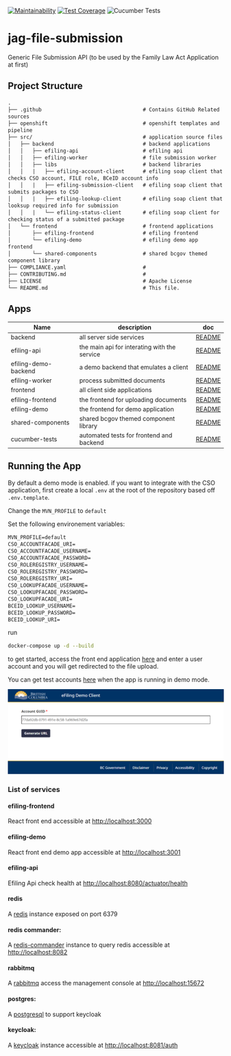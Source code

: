 [![Maintainability](https://api.codeclimate.com/v1/badges/4078a74ee2bb4d400fd9/maintainability)](https://codeclimate.com/github/bcgov/jag-file-submission/maintainability) [![Test Coverage](https://api.codeclimate.com/v1/badges/4078a74ee2bb4d400fd9/test_coverage)](https://codeclimate.com/github/bcgov/jag-file-submission/test_coverage) ![Cucumber Tests](https://github.com/bcgov/jag-file-submission/workflows/Cucumber%20Tests/badge.svg)

# jag-file-submission

Generic File Submission API (to be used by the Family Law Act Application at first)

## Project Structure

    .
    ├── .github                                 # Contains GitHub Related sources
    ├── openshift                               # openshift templates and pipeline
    ├── src/                                    # application source files
    │   ├── backend                             # backend applications
    │   │   ├── efiling-api                     # efiling api
    │   │   ├── efiling-worker                  # file submission worker
    │   │   ├── libs                            # backend libraries
    │   │   |   ├── efiling-account-client      # efiling soap client that checks CSO account, FILE role, BCeID account info
    │   │   |   ├── efiling-submission-client   # efiling soap client that submits packages to CSO
    │   │   |   ├── efiling-lookup-client       # efiling soap client that looksup required info for submission
    │   │   |   └── efiling-status-client       # efiling soap client for checking status of a submitted package
    │   └── frontend                            # frontend applications
    │       ├── efiling-frontend                # efiling frontend
    │       └── efiling-demo                    # efiling demo app frontend
    │       └── shared-components               # shared bcgov themed component library
    ├── COMPLIANCE.yaml                         #
    ├── CONTRIBUTING.md                         #
    ├── LICENSE                                 # Apache License
    └── README.md                               # This file.

## Apps

| Name                 | description                                  | doc                                                  |
| -------------------- | -------------------------------------------- | ---------------------------------------------------- |
| backend              | all server side services                     | [README](src/backend/README.md)                      |
| efiling-api          | the main api for interating with the service | [README](src/backend/efiling-api/README.md)          |
| efiling-demo-backend | a demo backend that emulates a client        | [README](src/backend/efiling-backend-demo/README.md) |
| efiling-worker       | process submitted documents                  | [README](src/backend/efiling-worker/README.md)       |
| frontend             | all client side applications                 | [README](src/frontend/README.md)                     |
| efiling-frontend     | the frontend for uploading documents         | [README](src/frontend/efiling-frontend/README.md)    |
| efiling-demo         | the frontend for demo application            | [README](src/frontend/efiling-demo/README.md)        |
| shared-components    | shared bcgov themed component library        | [README](src/frontend/shared-components/README.md)   |
| cucumber-tests       | automated tests for frontend and backend     | [README](tests/README.md)                            |

## Running the App

By default a demo mode is enabled.
if you want to integrate with the CSO application, first create a local `.env` at the root of the repository based off `.env.template`.

Change the `MVN_PROFILE` to `default`

Set the following environement variables:

```
MVN_PROFILE=default
CSO_ACCOUNTFACADE_URI=
CSO_ACCOUNTFACADE_USERNAME=
CSO_ACCOUNTFACADE_PASSWORD=
CSO_ROLEREGISTRY_USERNAME=
CSO_ROLEREGISTRY_PASSWORD=
CSO_ROLEREGISTRY_URI=
CSO_LOOKUPFACADE_USERNAME=
CSO_LOOKUPFACADE_PASSWORD=
CSO_LOOKUPFACADE_URI=
BCEID_LOOKUP_USERNAME=
BCEID_LOOKUP_PASSWORD=
BCEID_LOOKUP_URI=
```

run

```bash
docker-compose up -d --build
```

to get started, access the front end application [here](http://localhost:3001) and enter a user account and you will get redirected to the file upload.

You can get test accounts [here](https://bcgov.github.io/jag-file-submission/#/gettingStarted?id=test-accounts) when the app is running in demo mode.

![screen](docs/media/demoApp.png)

### List of services

#### efiling-frontend

React front end accessible at [http://localhost:3000](http://localhost:3000)

#### efiling-demo

React front end demo app accessible at [http://localhost:3001](http://localhost:3001)

#### efiling-api

Efiling Api check health at [http://localhost:8080/actuator/health](http://localhost:8080/actuator/health)

#### redis

A [redis](https://redis.io/) instance exposed on port 6379

#### redis commander:

A [redis-commander](http://joeferner.github.io/redis-commander/) instance to query redis accessible at [http://localhost:8082](http://localhost:8082)

#### rabbitmq

A [rabbitmq](https://www.rabbitmq.com/) access the management console at [http://localhost:15672](http://localhost:15672)

#### postgres:

A [postgresql](https://www.postgresql.org/) to support keycloak

#### keycloak:

A [keycloak](https://www.keycloak.org/) instance accessible at [http://localhost:8081/auth](http://localhost:8081/auth)
